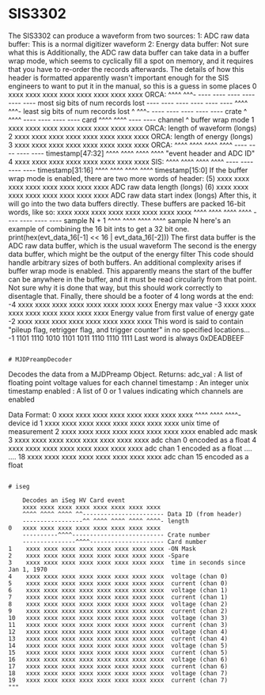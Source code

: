 # SIS3302
The SIS3302 can produce a waveform from two sources:
    1: ADC raw data buffer: This is a normal digitizer waveform
    2: Energy data buffer: Not sure what this is
Additionally, the ADC raw data buffer can take data in a buffer wrap mode, which seems
to cyclically fill a spot on memory, and it requires that you have to re-order the records
afterwards.
The details of how this header is formatted apparently wasn't important enough for the
SIS engineers to want to put it in the manual, so this is a guess in some places
  0   xxxx xxxx xxxx xxxx xxxx xxxx xxxx xxxx ORCA:
      ^^^^ ^^^- ---- ---- ---- ---- ---- ---- most sig bits of num records lost
      ---- ---- ---- ---- ---- ---- ^^^^ ^^^- least sig bits of num records lost
              ^ ^^^- ---- ---- ---- ---- ---- crate
                   ^ ^^^^ ---- ---- ---- ---- card
                          ^^^^ ^^^^ ---- ---- channel
                                            ^ buffer wrap mode
  1   xxxx xxxx xxxx xxxx xxxx xxxx xxxx xxxx ORCA: length of waveform (longs)
  2   xxxx xxxx xxxx xxxx xxxx xxxx xxxx xxxx ORCA: length of energy   (longs)
  3   xxxx xxxx xxxx xxxx xxxx xxxx xxxx xxxx ORCA:
      ^^^^ ^^^^ ^^^^ ^^^^ ---- ---- ---- ---- timestamp[47:32]
                          ^^^^ ^^^^ ^^^^ ^^^^ "event header and ADC ID"
  4   xxxx xxxx xxxx xxxx xxxx xxxx xxxx xxxx SIS:
      ^^^^ ^^^^ ^^^^ ^^^^ ---- ---- ---- ---- timestamp[31:16]
                          ^^^^ ^^^^ ^^^^ ^^^^ timestamp[15:0]
      If the buffer wrap mode is enabled, there are two more words of header:
(5)   xxxx xxxx xxxx xxxx xxxx xxxx xxxx xxxx ADC raw data length (longs)
(6)   xxxx xxxx xxxx xxxx xxxx xxxx xxxx xxxx ADC raw data start index (longs)
      After this, it will go into the two data buffers directly.
      These buffers are packed 16-bit words, like so:
      xxxx xxxx xxxx xxxx xxxx xxxx xxxx xxxx
      ^^^^ ^^^^ ^^^^ ^^^^ ---- ---- ---- ---- sample N + 1
                          ^^^^ ^^^^ ^^^^ ^^^^ sample N
      here's an example of combining the 16 bit ints to get a 32 bit one.
      print(hex(evt_data_16[-1] << 16 | evt_data_16[-2]))
      The first data buffer is the ADC raw data buffer, which is the usual waveform
      The second is the energy data buffer, which might be the output of the energy filter
      This code should handle arbitrary sizes of both buffers.
      An additional complexity arises if buffer wrap mode is enabled.
      This apparently means the start of the buffer can be anywhere in the buffer, and
      it must be read circularly from that point. Not sure why it is done that way, but
      this should work correctly to disentagle that.
      Finally, there should be a footer of 4 long words at the end:
 -4   xxxx xxxx xxxx xxxx xxxx xxxx xxxx xxxx Energy max value
 -3   xxxx xxxx xxxx xxxx xxxx xxxx xxxx xxxx Energy value from first value of energy gate
 -2   xxxx xxxx xxxx xxxx xxxx xxxx xxxx xxxx This word is said to contain "pileup flag, retrigger flag, and trigger counter" in no specified locations...
 -1   1101 1110 1010 1101 1011 1110 1110 1111 Last word is always 0xDEADBEEF
```

# MJDPreampDecoder

```
Decodes the data from a MJDPreamp Object.
Returns:
    adc_val     : A list of floating point voltage values for each channel
    timestamp   : An integer unix timestamp
    enabled     : A list of 0 or 1 values indicating which channels are enabled

Data Format:
0 xxxx xxxx xxxx xxxx xxxx xxxx xxxx xxxx
                           ^^^^ ^^^^ ^^^^- device id
1 xxxx xxxx xxxx xxxx xxxx xxxx xxxx xxxx  unix time of measurement
2 xxxx xxxx xxxx xxxx xxxx xxxx xxxx xxxx  enabled adc mask
3 xxxx xxxx xxxx xxxx xxxx xxxx xxxx xxxx  adc chan 0 encoded as a float
4 xxxx xxxx xxxx xxxx xxxx xxxx xxxx xxxx  adc chan 1 encoded as a float
....
....
18 xxxx xxxx xxxx xxxx xxxx xxxx xxxx xxxx  adc chan 15 encoded as a float
```

# iseg

    Decodes an iSeg HV Card event
    xxxx xxxx xxxx xxxx xxxx xxxx xxxx xxxx
    ^^^^ ^^^^ ^^^^ ^^----------------------- Data ID (from header)
    -----------------^^ ^^^^ ^^^^ ^^^^ ^^^^- length
0   xxxx xxxx xxxx xxxx xxxx xxxx xxxx xxxx
    ----------^^^^-------------------------- Crate number
    ---------------^^^^--------------------- Card number
1    xxxx xxxx xxxx xxxx xxxx xxxx xxxx xxxx -ON Mask
2    xxxx xxxx xxxx xxxx xxxx xxxx xxxx xxxx -Spare
3    xxxx xxxx xxxx xxxx xxxx xxxx xxxx xxxx  time in seconds since Jan 1, 1970
4    xxxx xxxx xxxx xxxx xxxx xxxx xxxx xxxx  voltage (chan 0)
5    xxxx xxxx xxxx xxxx xxxx xxxx xxxx xxxx  current (chan 0)
6    xxxx xxxx xxxx xxxx xxxx xxxx xxxx xxxx  voltage (chan 1)
7    xxxx xxxx xxxx xxxx xxxx xxxx xxxx xxxx  current (chan 1)
8    xxxx xxxx xxxx xxxx xxxx xxxx xxxx xxxx  voltage (chan 2)
9    xxxx xxxx xxxx xxxx xxxx xxxx xxxx xxxx  current (chan 2)
10   xxxx xxxx xxxx xxxx xxxx xxxx xxxx xxxx  voltage (chan 3)
11   xxxx xxxx xxxx xxxx xxxx xxxx xxxx xxxx  current (chan 3)
12   xxxx xxxx xxxx xxxx xxxx xxxx xxxx xxxx  voltage (chan 4)
13   xxxx xxxx xxxx xxxx xxxx xxxx xxxx xxxx  current (chan 4)
14   xxxx xxxx xxxx xxxx xxxx xxxx xxxx xxxx  voltage (chan 5)
15   xxxx xxxx xxxx xxxx xxxx xxxx xxxx xxxx  current (chan 5)
16   xxxx xxxx xxxx xxxx xxxx xxxx xxxx xxxx  voltage (chan 6)
17   xxxx xxxx xxxx xxxx xxxx xxxx xxxx xxxx  current (chan 6)
18   xxxx xxxx xxxx xxxx xxxx xxxx xxxx xxxx  voltage (chan 7)
19   xxxx xxxx xxxx xxxx xxxx xxxx xxxx xxxx  current (chan 7)
"""
